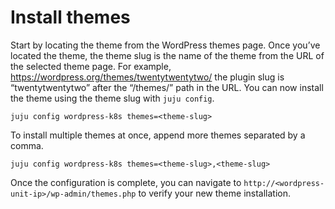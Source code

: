 # Install themes

Start by locating the theme from the WordPress themes page. Once you’ve located the theme, the
theme slug is the name of the theme from the URL of the selected theme page. For example,
https://wordpress.org/themes/twentytwentytwo/ the plugin slug is “twentytwentytwo” after the
“/themes/” path in the URL. You can now install the theme using the theme slug with `juju config`.

```
juju config wordpress-k8s themes=<theme-slug>
```

To install multiple themes at once, append more themes separated by a comma.

```
juju config wordpress-k8s themes=<theme-slug>,<theme-slug>
```

Once the configuration is complete, you can navigate to `http://<wordpress-unit-ip>/wp-admin/themes.php` to
verify your new theme installation.

